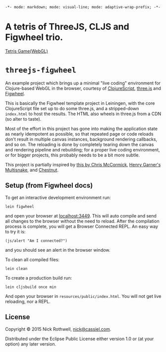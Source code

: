 `-*- mode: markdown; mode: visual-line; mode: adaptive-wrap-prefix; -*-`

# A tetris of ThreeJS, CLJS and Figwheel trio.

[Tetris Game(WebGL)](http://gzmask.github.io/threejs-figwheel)

# `threejs-figwheel`

An example project which brings up a minimal "live coding" environment for Clojure-based WebGL in the browser, courtesy of [ClojureScript](https://github.com/clojure/clojurescript), [three.js](http://threejs.org/) and [Figwheel](https://github.com/bhauman/lein-figwheel).

This is basically the Figwheel template project in Leiningen, with the core ClojureScript file set up to do some three.js, and a stripped-down `index.html` to host the results. The HTML also wheels in three.js from a CDN (so alter to taste).

Most of the effort in this project has gone into making the application state as nearly idempotent as possible, so that repeated page or code reloads don't result in multiple canvas instances, background rendering callbacks, and so on. The reloading is done by completely tearing down the canvas and rendering pipeline and rebuilding; for a proper live coding environment, or for bigger projects, this probably needs to be a bit more subtle.

This project is partially inspired by [this by Chris McCormick](https://github.com/chr15m/clojurescript-threejs-playground), [Henry Garner's Multisnake](https://github.com/henrygarner/multisnake), and [Chestnut](https://github.com/plexus/chestnut).

## Setup (from Figwheel docs)

To get an interactive development environment run:

    lein figwheel

and open your browser at [localhost:3449](http://localhost:3449/).
This will auto compile and send all changes to the browser without the
need to reload. After the compilation process is complete, you will
get a Browser Connected REPL. An easy way to try it is:

    (js/alert "Am I connected?")

and you should see an alert in the browser window.

To clean all compiled files:

    lein clean

To create a production build run:

    lein cljsbuild once min

And open your browser in `resources/public/index.html`. You will not
get live reloading, nor a REPL. 

## License

Copyright © 2015 Nick Rothwell, nick@cassiel.com.

Distributed under the Eclipse Public License either version 1.0 or (at your option) any later version.
